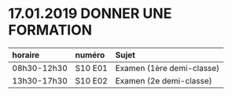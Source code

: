 # 17.01.2019 DONNER UNE FORMATION

| horaire | numéro | Sujet |
| :------ | :----- | :---- |
| 08h30-12h30 | S10 E01 | Examen (1ère demi-classe) |
| 13h30-17h30 | S10 E02 | Examen (2e demi-classe) |

